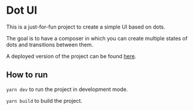 # Dot UI

This is a just-for-fun project to create a simple UI based on dots.

The goal is to have a composer in which you can create multiple states of dots and transitions between them.

A deployed version of the project can be found [here](dot-ui-two.vercel.app).

## How to run

`yarn dev` to run the project in development mode.

`yarn build` to build the project.
